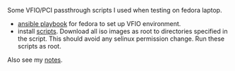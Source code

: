 Some VFIO/PCI passthrough scripts I used when testing on fedora laptop.

- [ansible playbook](fedora.yml) for fedora to set up VFIO environment.
- install [scripts](virt-install_script/). Download all iso images as root to directories specified in the script.
  This should avoid any selinux permission change.
  Run these scripts as root.

Also see my [notes](https://wiki.archlinux.org/title/User:Bai-Chiang/VFIO_notes).
